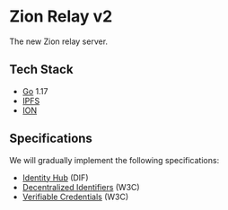 # Zion Relay v2

The new Zion relay server.

## Tech Stack
- [Go](https://go.dev/) 1.17
- [IPFS](https://docs.ipfs.io/concepts/what-is-ipfs/)
- [ION](https://identity.foundation/ion/)

## Specifications
We will gradually implement the following specifications:
- [Identity Hub](https://identity.foundation/identity-hub/spec) (DIF)
- [Decentralized Identifiers](https://www.w3.org/TR/did-core/) (W3C)
- [Verifiable Credentials](https://www.w3.org/TR/vc-data-model/) (W3C)
